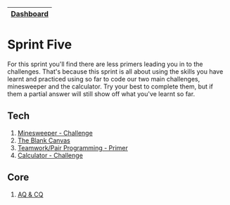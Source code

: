 [Dashboard](../README.md)|
---|

# Sprint Five

For this sprint you'll find there are less primers leading you in to the challenges. That's because this sprint is all about using the skills you have learnt and practiced using so far to code our two main challenges, minesweeper and the calculator. Try your best to complete them, but if  them a partial answer will still show off what you've learnt so far.



## Tech

1. [Minesweeper - Challenge](js-minesweeper.md)
2. [The Blank Canvas](starting-from-scratch.md)
2. [Teamwork/Pair Programming - Primer](pair-programming.md)
2. [Calculator - Challenge](js-calculator.md)

## Core 

1. [AQ & CQ](core-aq-cq.md)
